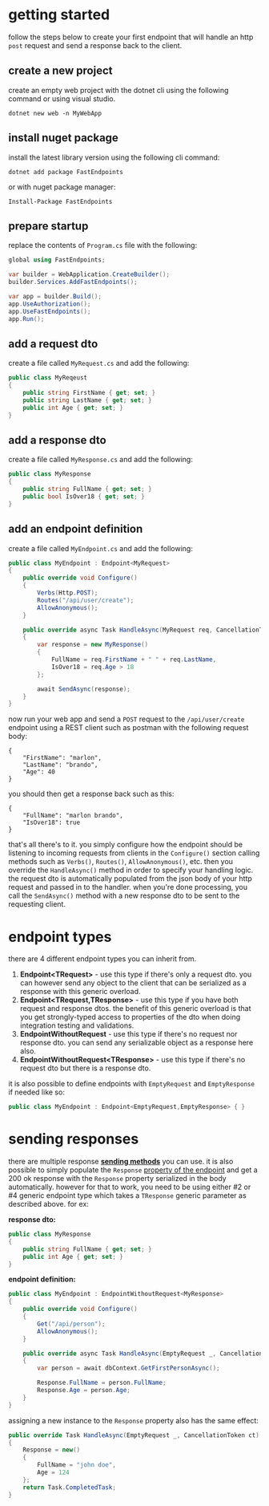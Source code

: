 # getting started
follow the steps below to create your first endpoint that will handle an http `post` request and send a response back to the client.
## create a new project
create an empty web project with the dotnet cli using the following command or using visual studio.
```
dotnet new web -n MyWebApp
```
## install nuget package
install the latest library version using the following cli command:
```
dotnet add package FastEndpoints
```
or with nuget package manager:
```
Install-Package FastEndpoints
```
## prepare startup
replace the contents of `Program.cs` file with the following:
```csharp
global using FastEndpoints;

var builder = WebApplication.CreateBuilder();
builder.Services.AddFastEndpoints();

var app = builder.Build();
app.UseAuthorization();
app.UseFastEndpoints();
app.Run();
```
## add a request dto
create a file called `MyRequest.cs` and add the following:
```csharp
public class MyReqeust
{
    public string FirstName { get; set; }
    public string LastName { get; set; }
    public int Age { get; set; }
}
```
## add a response dto
create a file called `MyResponse.cs` and add the following:
```csharp
public class MyResponse
{
    public string FullName { get; set; }
    public bool IsOver18 { get; set; }
}
```

## add an endpoint definition
create a file called `MyEndpoint.cs` and add the following:
```csharp
public class MyEndpoint : Endpoint<MyRequest>
{
    public override void Configure()
    {
        Verbs(Http.POST);
        Routes("/api/user/create");
        AllowAnonymous();
    }

    public override async Task HandleAsync(MyRequest req, CancellationToken ct)
    {
        var response = new MyResponse()
        {
            FullName = req.FirstName + " " + req.LastName,
            IsOver18 = req.Age > 18
        };

        await SendAsync(response);
    }
}
```
now run your web app and send a `POST` request to the `/api/user/create` endpoint using a REST client such as postman with the following request body:
```
{
    "FirstName": "marlon",
    "LastName": "brando",
    "Age": 40
}
```
you should then get a response back such as this:
```
{
    "FullName": "marlon brando",
    "IsOver18": true
}
```

that's all there's to it. you simply configure how the endpoint should be listening to incoming requests from clients in the `Configure()` section calling methods such as `Verbs()`, `Routes()`, `AllowAnonymous()`, etc. then you override the `HandleAsync()` method in order to specify your handling logic. the request dto is automatically populated from the json body of your http request and passed in to the handler. when you're done processing, you call the `SendAsync()` method with a new response dto to be sent to the requesting client. 

# endpoint types
there are 4 different endpoint types you can inherit from.

1. **Endpoint\<TRequest\>** - use this type if there's only a request dto. you can however send any object to the client that can be serialized as a response with this generic overload.
2. **Endpoint<TRequest,TResponse>** - use this type if you have both request and response dtos. the benefit of this generic overload is that you get strongly-typed access to properties of the dto when doing integration testing and validations.
3. **EndpointWithoutRequest** - use this type if there's no request nor response dto. you can send any serializable object as a response here also.
4. **EndpointWithoutRequest\<TResponse\>** - use this type if there's no request dto but there is a response dto.

it is also possible to define endpoints with `EmptyRequest` and `EmptyResponse` if needed like so:

```csharp
public class MyEndpoint : Endpoint<EmptyRequest,EmptyResponse> { }
```

# sending responses
there are multiple response **[sending methods](Misc-Conveniences.md#send-methods)** you can use. it is also possible to simply populate the `Response` [property of the endpoint](Misc-Conveniences.md#response-tresponse) and get a 200 ok response with the `Response` property serialized in the body automatically. however for that to work, you need to be using either #2 or #4 generic endpoint type which takes a `TResponse` generic parameter as described above. for ex:

**response dto:**
```csharp
public class MyResponse
{
    public string FullName { get; set; }
    public int Age { get; set; }
}
```
**endpoint definition:**
```csharp
public class MyEndpoint : EndpointWithoutRequest<MyResponse>
{
    public override void Configure()
    {
        Get("/api/person");
        AllowAnonymous();
    }

    public override async Task HandleAsync(EmptyRequest _, CancellationToken ct)
    {
        var person = await dbContext.GetFirstPersonAsync();

        Response.FullName = person.FullName;
        Response.Age = person.Age;
    }
}
```
assigning a new instance to the `Response` property also has the same effect:
```csharp
public override Task HandleAsync(EmptyRequest _, CancellationToken ct)
{
    Response = new()
    {
        FullName = "john doe",
        Age = 124
    };
    return Task.CompletedTask;
}
```